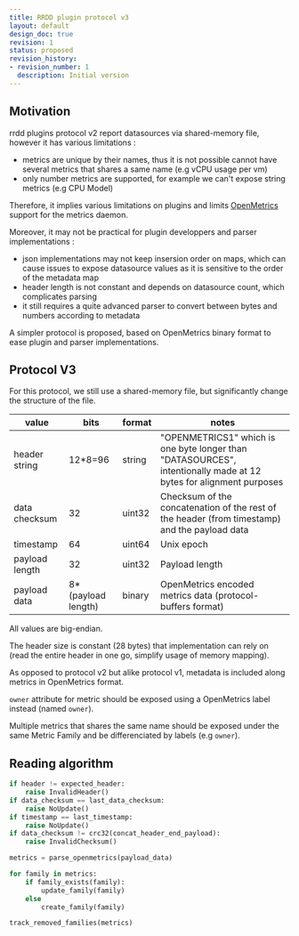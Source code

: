 ```yaml
---
title: RRDD plugin protocol v3
layout: default
design_doc: true
revision: 1
status: proposed
revision_history:
- revision_number: 1
  description: Initial version
---
```


Motivation
----------

rrdd plugins protocol v2 report datasources via shared-memory file, however it
has various limitations :
 - metrics are unique by their names, thus it is not possible cannot have
  several metrics that shares a same name (e.g vCPU usage per vm)
 - only number metrics are supported, for example we can't expose string
  metrics (e.g CPU Model)

Therefore, it implies various limitations on plugins and limits
[OpenMetrics](https://openmetrics.io/) support for the metrics daemon.

Moreover, it may not be practical for plugin developpers and parser implementations :
 - json implementations may not keep insersion order on maps, which can cause
   issues to expose datasource values as it is sensitive to the order of the metadata map
 - header length is not constant and depends on datasource count, which complicates parsing
 - it still requires a quite advanced parser to convert between bytes and numbers according to metadata

A simpler protocol is proposed, based on OpenMetrics binary format to ease plugin and parser implementations.

Protocol V3
-----------

For this protocol, we still use a shared-memory file, but significantly change the structure of the file.

|     value      |        bits        | format |                             notes
| -------------- | ------------------ | ------ | ------------------------------------------------------------
| header string  |      12*8=96       | string | "OPENMETRICS1" which is one byte longer than "DATASOURCES", intentionally made at 12 bytes for alignment purposes
| data checksum  |         32         | uint32 | Checksum of the concatenation of the rest of the header (from timestamp) and the payload data
| timestamp      |         64         | uint64 | Unix epoch
| payload length |         32         | uint32 | Payload length
| payload data   | 8*(payload length) | binary | OpenMetrics encoded metrics data (protocol-buffers format)

All values are big-endian.

The header size is constant (28 bytes) that implementation can rely on (read
the entire header in one go, simplify usage of memory mapping).

As opposed to protocol v2 but alike protocol v1, metadata is included along
metrics in OpenMetrics format.

`owner` attribute for metric should be exposed using a OpenMetrics label instead (named `owner`).

Multiple metrics that shares the same name should be exposed under the same
Metric Family and be differenciated by labels (e.g `owner`).

Reading algorithm
-----------------

```python
if header != expected_header:
    raise InvalidHeader()
if data_checksum == last_data_checksum:
    raise NoUpdate()
if timestamp == last_timestamp:
    raise NoUpdate()
if data_checksum != crc32(concat_header_end_payload):
    raise InvalidChecksum()

metrics = parse_openmetrics(payload_data)

for family in metrics:
    if family_exists(family):
        update_family(family)
    else
        create_family(family)

track_removed_families(metrics)
```